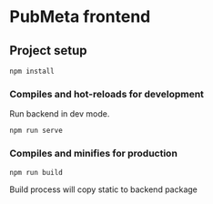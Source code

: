 # PubMeta frontend

## Project setup
```
npm install
```

### Compiles and hot-reloads for development

Run backend in dev mode.

```
npm run serve
```

### Compiles and minifies for production
```
npm run build
```

Build process will copy static to backend package